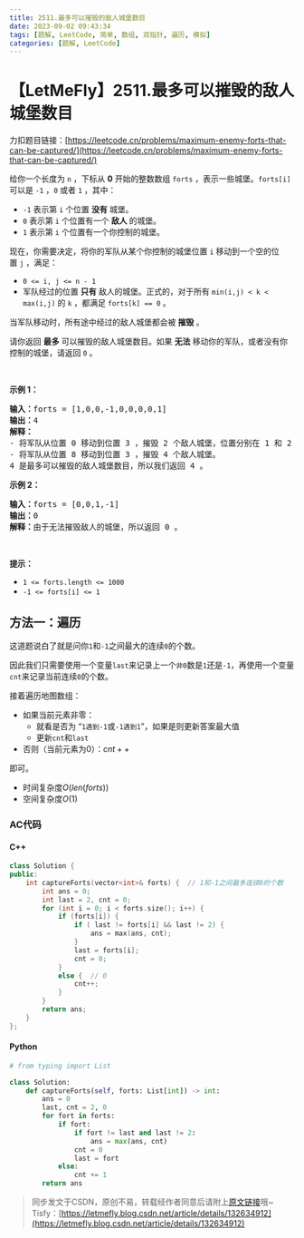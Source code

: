 ```yaml
---
title: 2511.最多可以摧毁的敌人城堡数目
date: 2023-09-02 09:43:34
tags: [题解, LeetCode, 简单, 数组, 双指针, 遍历, 模拟]
categories: [题解, LeetCode]
---
```


# 【LetMeFly】2511.最多可以摧毁的敌人城堡数目

力扣题目链接：[https://leetcode.cn/problems/maximum-enemy-forts-that-can-be-captured/](https://leetcode.cn/problems/maximum-enemy-forts-that-can-be-captured/)

<p>给你一个长度为 <code>n</code>&nbsp;，下标从 <strong>0</strong>&nbsp;开始的整数数组&nbsp;<code>forts</code>&nbsp;，表示一些城堡。<code>forts[i]</code> 可以是&nbsp;<code>-1</code>&nbsp;，<code>0</code>&nbsp;或者&nbsp;<code>1</code>&nbsp;，其中：</p>

<ul>
	<li><code>-1</code>&nbsp;表示第&nbsp;<code>i</code>&nbsp;个位置 <strong>没有</strong>&nbsp;城堡。</li>
	<li><code>0</code>&nbsp;表示第&nbsp;<code>i</code>&nbsp;个位置有一个 <strong>敌人</strong>&nbsp;的城堡。</li>
	<li><code>1</code>&nbsp;表示第&nbsp;<code>i</code>&nbsp;个位置有一个你控制的城堡。</li>
</ul>

<p>现在，你需要决定，将你的军队从某个你控制的城堡位置&nbsp;<code>i</code>&nbsp;移动到一个空的位置&nbsp;<code>j</code>&nbsp;，满足：</p>

<ul>
	<li><code>0 &lt;= i, j &lt;= n - 1</code></li>
	<li>军队经过的位置 <strong>只有</strong>&nbsp;敌人的城堡。正式的，对于所有&nbsp;<code>min(i,j) &lt; k &lt; max(i,j)</code>&nbsp;的&nbsp;<code>k</code>&nbsp;，都满足&nbsp;<code>forts[k] == 0</code>&nbsp;。</li>
</ul>

<p>当军队移动时，所有途中经过的敌人城堡都会被 <strong>摧毁</strong> 。</p>

<p>请你返回 <strong>最多</strong>&nbsp;可以摧毁的敌人城堡数目。如果 <strong>无法</strong>&nbsp;移动你的军队，或者没有你控制的城堡，请返回 <code>0</code>&nbsp;。</p>

<p>&nbsp;</p>

<p><strong>示例 1：</strong></p>

<pre><b>输入：</b>forts = [1,0,0,-1,0,0,0,0,1]
<b>输出：</b>4
<strong>解释：</strong>
- 将军队从位置 0 移动到位置 3 ，摧毁 2 个敌人城堡，位置分别在 1 和 2 。
- 将军队从位置 8 移动到位置 3 ，摧毁 4 个敌人城堡。
4 是最多可以摧毁的敌人城堡数目，所以我们返回 4 。
</pre>

<p><strong>示例 2：</strong></p>

<pre><b>输入：</b>forts = [0,0,1,-1]
<b>输出：</b>0
<b>解释：</b>由于无法摧毁敌人的城堡，所以返回 0 。
</pre>

<p>&nbsp;</p>

<p><strong>提示：</strong></p>

<ul>
	<li><code>1 &lt;= forts.length &lt;= 1000</code></li>
	<li><code>-1 &lt;= forts[i] &lt;= 1</code></li>
</ul>


    
## 方法一：遍历

这道题说白了就是问你```1```和```-1```之间最大的连续```0```的个数。

因此我们只需要使用一个变量```last```来记录上一个```非0```数是```1```还是```-1```，再使用一个变量```cnt```来记录当前连续```0```的个数。

接着遍历地图数组：

+ 如果当前元素非零：
   + 就看是否为 “```1遇到-1```或```-1遇到1```”，如果是则更新答案最大值
   + 更新```cnt```和```last```
+ 否则（当前元素为0）：$cnt++$

即可。

+ 时间复杂度$O(len(forts))$
+ 空间复杂度$O(1)$

### AC代码

#### C++

```cpp
class Solution {
public:
    int captureForts(vector<int>& forts) {  // 1和-1之间最多连续0的个数
        int ans = 0;
        int last = 2, cnt = 0;
        for (int i = 0; i < forts.size(); i++) {
            if (forts[i]) {
                if ( last != forts[i] && last != 2) {
                    ans = max(ans, cnt);
                }
                last = forts[i];
                cnt = 0;
            }
            else {  // 0
                cnt++;
            }
        }
        return ans;
    }
};
```

#### Python

```python
# from typing import List

class Solution:
    def captureForts(self, forts: List[int]) -> int:
        ans = 0
        last, cnt = 2, 0
        for fort in forts:
            if fort:
                if fort != last and last != 2:
                    ans = max(ans, cnt)
                cnt = 0
                last = fort
            else:
                cnt += 1
        return ans
```

> 同步发文于CSDN，原创不易，转载经作者同意后请附上[原文链接](https://blog.letmefly.xyz/2023/09/02/LeetCode%202511.%E6%9C%80%E5%A4%9A%E5%8F%AF%E4%BB%A5%E6%91%A7%E6%AF%81%E7%9A%84%E6%95%8C%E4%BA%BA%E5%9F%8E%E5%A0%A1%E6%95%B0%E7%9B%AE/)哦~
> Tisfy：[https://letmefly.blog.csdn.net/article/details/132634912](https://letmefly.blog.csdn.net/article/details/132634912)
